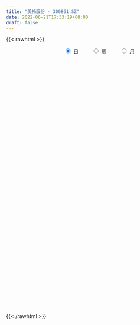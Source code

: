 ```yaml
---
title: "美畅股份 - 300861.SZ"
date: 2022-06-21T17:33:19+08:00
draft: false
---
```

{{< rawhtml >}}
    <div style="text-align: center">
        <label style="padding: 1rem;"><input style="margin-right: .5rem" type="radio" name="period" value="D" checked onclick="period_change(this)">日</label>
        <label style="padding: 1rem;"><input style="margin-right: .5rem" type="radio" name="period" value="W" onclick="period_change(this)">周</label>
        <label style="padding: 1rem;"><input style="margin-right: .5rem" type="radio" name="period" value="M" onclick="period_change(this)">月</label>
    </div>
    <div id="chart" style="height: 700px;"></div> 
    <script type="text/javascript">
        const D_v = [211433.05,205099.82,178030.04,149530.96,109381.9,62009.88,74381.59,58447.93,56940.35,47475.46,50383.02,39804.11,46781.83,39503.99,47163.85,52341.17,67013.11,100268.33,131973.0,65263.49,41793.29,40294.94,82798.87,92881.73,64859.15,49026.55,30630.95,30938.08,100639.73,133203.11,80370.15,106837.6,66536.79,47971.03,37326.05,61630.37,66237.81,43191.03,38088.0,32637.65,40882.07,54934.49,45527.65,58971.27,30327.13,26287.88,26130.39,37592.4,22480.29,33886.15,29075.97,25379.34,20318.36,15723.66,19689.43,20154.26,19811.91,14280.36,18211.71,24465.27,20043.83,22242.58,13465.51,13905.0,16128.52,16490.28,23393.15,22827.89,14221.07,18653.78,13175.87,19328.63,20360.62,20805.41,40570.5,25595.45,32264.38,26011.69,18853.88,35549.55,40461.13,62102.02,56140.12,64653.13,74522.25,61657.11,42981.62,34591.86,48976.16,55816.86,35393.46,41547.27,25610.97,34617.24,17820.3,22612.18,25096.6,29855.36,16310.55,19433.81,16057.65,72584.29,74455.2,43575.89,29570.99,38999.52,26785.89,28251.33,24857.5,22441.0,50144.21,43140.54,46717.93,27117.66,34485.67,39813.37,37955.58,33218.17,42272.98,37662.69,49519.4,29027.27,26902.48,23577.78,25562.36,24588.67,38637.33,23326.57,23170.79,24330.76,16558.59,12528.95,12147.64,19531.88,14491.27,16018.47,11143.07,13434.62,13169.96,13952.23,25392.07,18286.48,17536.92,15534.01,13688.32,11110.11,27308.41,12943.52,11163.63,11192.4,9879.3,7088.49,7853.72,8976.82,5566.55,5327.92,12723.44,17249.89,15174.67,7966.52,11285.59,14435.94,9105.43,7466.42,7845.73,26890.13,24915.66,31521.49,24014.4,13678.53,14553.05,21062.91,16722.61,21492.83,30177.59,27002.18,13778.0,16836.94,12034.35,12866.43,16023.4,14023.71,17431.25,33161.34,24398.17,15730.86,15981.62,15862.0,11762.95,10658.2,18840.99,11915.26,28976.81,17040.73,21293.87,22784.57,17784.17,24041.98,20927.65,11733.08,8977.77,23058.9,17016.34,14359.65,17950.47,13624.65,14735.51,20158.5,10729.72,12703.38,15349.67,15513.94,18607.57,14978.35,8642.56,36782.07,12752.1,20590.72,9145.63,11715.14,16329.41,13272.08,11585.19,17750.56,14049.5,14408.95,13741.05,14992.0,13846.77,12839.25,8880.06,6181.87,17390.06,19821.59,9755.46,12585.1,8302.27,7126.02,9211.64,10886.02,10832.55,16087.0,23043.48,17228.17,42074.79,57972.98,83108.97,59110.42,66326.84,30111.73,56855.71,38416.59,28852.24,31998.36,17818.76,18432.18,25644.43,19173.74,26428.7,15606.69,18000.22,48275.66,19765.42,27588.29,21000.69,30595.19,22344.53,14907.55,14040.11,13293.54,10999.76,14300.09,12037.16,26050.11,17525.71,21892.32,32524.81,17473.06,17773.0,13417.48,11489.12,29174.69,23881.76,24040.53,18877.75,16888.81,22914.98,14515.33,13729.15,18884.7,29388.45,13397.73,38662.25,18171.4,11603.0,12878.54,26089.11,20485.5,13432.39,26004.31,15169.26,36209.7,21520.41,14177.59,23644.24,30451.72,22104.51,29523.0,14478.52,19962.24,12551.94,21519.6,19817.49,20686.28,15414.43,22113.81,11268.39,12675.66,9560.3,8928.84,21043.64,15742.52,9556.12,15027.02,16192.72,11933.2,12307.2,19270.29,17121.66,10408.65,40063.32,16546.03,13686.11,18990.65,14685.0,17491.43,32831.97,19912.91,13915.31,9760.89,23327.61,16291.69,12107.9,14898.43,11145.38,18060.55,16375.66,14593.32,23423.51,20136.81,54960.6,33145.48,32335.35,29422.5,36950.45,34474.55,42824.19,27523.03,31034.68,24294.71,17450.52,13542.22,45203.75,40390.56,33454.54,30656.59,45810.54,26693.76,24154.46,20691.53,27449.72,50604.38,48965.91,52635.19,40502.05,34935.87,49481.09,56351.0,43526.09,26496.75,24730.31,18242.25,62655.36,33660.62,22625.65,25806.61,23083.52,25977.0,20268.96,23422.78,25498.52,13908.6,24636.04,39866.04,24139.54,25865.65,14167.94,15706.99,22291.41,12125.95,14175.68,14131.88,14447.84,35133.99,26033.98,28886.99,18907.69,35947.44,25659.73,28337.55,11693.18,51520.19,40560.51,28438.92,23910.35,36472.91,29151.64,33499.54,32603.16,46533.58,27960.55,28368.81,29361.62,29363.73,18851.36,72819.65,52695.21,23276.54,27601.61,31575.28,40830.34,50549.38,41433.0,34272.65,38113.61,26132.0,36057.61,29514.35,22972.66,24804.52,38229.25]
const D_histogram = [0.0,0.5705299145,0.8337390508,0.0704849092,-0.9535852806,-1.6174895753,-2.1390510564,-2.3336854974,-2.5063593374,-2.3831083387,-2.1232700673,-1.9110477733,-1.8624367814,-1.8387345624,-1.4996735492,-1.0692052684,-0.6181661992,-0.0092667667,0.2965356396,0.4352231212,0.5432288035,0.6404200029,0.9336002613,1.1087639842,1.0316836572,0.7637293703,0.540330936,0.4446833678,0.8830225776,1.3968524759,1.5130641388,1.7872451528,1.7807838037,1.5423707219,1.2415859107,1.1839560605,1.0614353721,0.8148156752,0.5729599896,0.4762890879,0.3852545559,0.4248149899,0.2419683827,-0.1688860484,-0.354198858,-0.4291063358,-0.5167011194,-0.3812021775,-0.3048359967,-0.1309953898,-0.1256832646,-0.2208881265,-0.3225467126,-0.3079524895,-0.236510841,-0.255812452,-0.3042300672,-0.3032096561,-0.338211587,-0.3255391887,-0.3218365577,-0.3742707016,-0.3944709016,-0.3389026455,-0.2494719207,-0.1576144285,-0.1376150489,-0.0970193197,-0.0830735879,-0.0857350982,-0.0793254786,-0.1075905829,-0.0371613533,-0.0214370107,0.1608877496,0.2271116724,0.3123031345,0.2989062582,0.2677713279,0.3548138728,0.4110006075,0.6194639386,0.6634188788,0.9386805084,1.1949327741,1.0229769259,0.9243539012,0.8275325907,0.8856396653,0.9713323889,0.8914724936,0.5715176351,0.2556683703,-0.1858608877,-0.4349820871,-0.5500930625,-0.7449522839,-0.6422025099,-0.5457400715,-0.4614985183,-0.4367824365,0.0563981647,0.5542925912,0.7527236275,0.8611055019,0.9545417169,0.743080767,0.4552068275,0.3613210854,0.2150702271,0.5530775855,0.4366205855,0.08062898,-0.2264163885,-0.4102283098,-0.1813972669,0.1292003821,0.1860153994,0.1984247541,0.3101722349,0.08577754,-0.1616001701,-0.4119614508,-0.419747714,-0.3424126972,-0.2966855224,-0.5226556606,-0.5587153537,-0.7029608914,-0.9135095606,-1.0752769929,-1.0653503667,-1.0639641303,-1.1134417718,-0.9899191601,-0.7711168477,-0.6044157743,-0.4522048426,-0.2815629947,-0.1376668963,0.0109539327,0.0538883068,0.2094491105,0.347835944,0.4699639171,0.4761486564,0.6743726277,0.7015134418,0.6866858904,0.5720134325,0.4211657127,0.3024550522,0.1494323267,-0.048686074,-0.1280031105,-0.1590405569,-0.0652921592,0.1574253237,0.2664255895,0.3303759033,0.4066567702,0.3236437004,0.2497014555,0.2179368675,0.1371956511,0.2173006559,0.4158626295,0.6658271749,0.5402719381,0.4993196833,0.3962555249,0.538281843,0.4768095717,0.5222203559,0.7312463466,0.7589739616,0.7088126593,0.7486922575,0.6376324246,0.5078111106,0.53652808,0.5502046152,0.7388307019,0.7989870358,0.8215097179,0.789311521,0.5606073532,0.3145366817,0.0563618513,-0.0932477015,-0.2350402316,-0.3320556683,-0.4289865207,-0.4221643092,-0.2533424485,-0.4105368998,-0.2944743174,-0.2161308937,0.0117315353,0.1566883439,0.2353437494,0.5683642743,0.6010829678,0.5446013956,0.4441412517,0.4026949766,0.2686660991,-0.0516333597,-0.2011884059,-0.4562348072,-0.3775326515,-0.3398829488,-0.4433967442,-0.4847242101,-0.5674043905,-0.9326667883,-1.0785249877,-1.2197121484,-1.2022860841,-1.200403898,-0.8367609207,-0.5577283365,-0.3718874998,-0.3905598991,-0.7238103379,-0.8553978489,-0.6290156374,-0.3699407798,-0.371785132,-0.6396091478,-0.615751901,-0.6488761187,-0.8459642557,-0.986143188,-1.0134097785,-0.8825648355,-0.7461727634,-0.6340892598,-0.6680312551,-0.788920977,-0.7500414459,-0.8008887368,-0.7247947165,-0.3066300571,0.074334075,0.4367303343,1.3999288517,1.9904028705,2.3468699549,2.3915934043,2.1291037886,1.8488923824,1.5042307827,1.0668037877,0.724473165,0.3380642142,0.0583852952,-0.1475272681,-0.370740654,-0.555237408,-0.5239262154,-0.7566584322,-0.6936013345,-0.4398539811,-0.3022468326,-0.0659075449,-0.080505141,-0.060621582,-0.344861972,-0.4109181912,-0.5330180383,-0.5677576192,-0.6378001261,-0.3432147741,-0.0766170849,0.0967344799,0.3452848944,0.416553803,0.4900833318,0.4751807424,0.3586000817,0.4146035477,0.4964029146,0.5136463486,0.3128541657,0.1453966185,0.1770345739,0.0959125423,-0.1437487538,-0.2088740707,-0.2928161383,-0.5015470897,-0.2971374919,-0.198643865,-0.2669732617,-0.2774058654,-0.3333336854,-0.5168319007,-0.5454915243,-0.4418086394,-0.3489490203,-0.0582619831,0.0369036867,0.0625215729,-0.0277747825,-0.2440012244,-0.4232443373,-0.504490296,-0.5278391271,-0.6592527505,-0.6591929878,-0.7909326561,-0.8580886173,-0.879288578,-0.8564434384,-0.6661147482,-0.520944961,-0.3154142815,-0.1599634787,-0.0105009862,-0.1068138137,-0.2957219783,-0.3910531809,-0.284635471,-0.0369118259,0.1760731303,0.1566071084,0.3354478499,0.4759195316,0.5558139834,0.7467235357,0.6604627392,0.4781602097,0.2109421733,0.0750593125,-0.071746808,-0.2819959117,-0.4227044913,-0.5867916557,-0.6215758329,-0.5025140081,-0.5027188669,-0.4839856227,-0.5317569956,-0.5919688723,-0.4097745873,-0.487589418,-0.4194103485,-0.324246403,-0.2987432746,-0.350105225,-0.3887183814,-0.3813309923,-0.4275924441,-0.3362398227,-0.2373225297,0.1367457819,0.4348852348,0.707104394,0.8833777395,0.9467786896,0.9345901029,1.1428428262,1.0794344777,1.0482817711,1.0353137527,1.0952431472,0.920809395,0.6709825978,0.5437357354,0.3896226033,0.1288582011,0.0245829699,0.2899220279,0.3377595684,0.2542901223,0.1025268548,0.2660393193,0.4501420978,0.4405533216,0.456479784,0.3391045992,0.7415301474,0.7105149749,0.5354693429,0.3463888476,0.0855200337,0.1186060347,0.0008042637,0.0779529182,-0.0153850483,-0.1021627014,-0.3836249474,-0.9284741025,-1.2586483753,-1.3511286326,-1.3288190806,-1.1057052052,-0.6574169137,-0.3076135211,-0.1782117506,-0.2309831426,-0.3308266589,-0.5799068855,-0.9241012847,-0.6338474219,-0.4370607256,0.0951504627,0.6039900899,0.9820616695,1.2044206086,1.6281250693,1.9351268309,1.9002268043,1.8955022354,1.9056184954,1.9131431553,1.898972316,1.8440053391,1.7915028575,1.6185987586,1.2160599037,0.8953279452,0.597247619,0.3167805093,-0.171600908,-0.3992690742,-0.515776486,-0.5189513523,-0.4088990428,-0.2818548947,-0.0582806152,-0.0308502484,0.1313729977,0.4867028745,0.6548761322,0.4599475521,0.412279153,0.4316663523,0.5019315405,0.330586281]
const D_fast = [0.0,0.7131623932,1.1848062922,0.4391733778,-0.8232931321,-1.8915698206,-2.9478940659,-3.7259498812,-4.5252135555,-4.9977396416,-5.2687188869,-5.5342585362,-5.9512567397,-6.3872381613,-6.4230955354,-6.2599285717,-5.9634310523,-5.3568483114,-4.9769119952,-4.7294187333,-4.4856058502,-4.2283096501,-3.7017293263,-3.2493746074,-3.0685340202,-3.1455559644,-3.2338716647,-3.218348391,-2.5592535367,-1.6962105194,-1.2017328219,-0.4807405196,-0.0420059179,0.1051736808,0.1147853473,0.3531445122,0.4959826669,0.4530668888,0.3544512006,0.3768525709,0.3821316778,0.5278958593,0.4055413478,-0.0475345954,-0.3213971196,-0.5035811813,-0.7203512447,-0.6801528472,-0.6799956656,-0.5389039061,-0.5650125971,-0.7154394906,-0.8977347548,-0.9601286541,-0.9478147158,-1.0310694399,-1.1555445719,-1.2303265748,-1.3498814024,-1.4185938013,-1.4953503097,-1.6413521291,-1.7601700545,-1.7893274597,-1.7622647151,-1.70981083,-1.7242152126,-1.7078743134,-1.7146969785,-1.7387922634,-1.7522140135,-1.8073767634,-1.7462378722,-1.7358727822,-1.5133260846,-1.3903242436,-1.2270569979,-1.1657273097,-1.129919408,-0.9541733949,-0.7952365083,-0.4319071925,-0.2220975327,0.287834224,0.8428196832,0.9266080666,1.0590735172,1.1691353543,1.4486523452,1.777178166,1.9201863941,1.7431109444,1.4911787722,1.0031842923,0.6453175711,0.39268333,0.0115860377,-0.0462148158,-0.0861873953,-0.1173204717,-0.201799999,0.3054801433,0.9419477176,1.3285596608,1.6522179108,1.9842895549,1.9585987968,1.7845265642,1.7809710935,1.688487792,2.1647645467,2.1574626931,1.8216283326,1.4579788669,1.1716098682,1.3550915944,1.6979893389,1.8013082061,1.8633237493,2.0526142888,1.8496639789,1.5618862263,1.2085345829,1.0958113912,1.0875432337,1.0590990279,0.7024649745,0.526726443,0.2067406825,-0.2321853769,-0.6627720574,-0.9191830229,-1.183787819,-1.5116259035,-1.6355830819,-1.6095599814,-1.5939628516,-1.5548031305,-1.4545520313,-1.3450726569,-1.1937133447,-1.1373068939,-0.9293838126,-0.7040379932,-0.4644190407,-0.3391971373,0.0276199908,0.2301391654,0.3869830866,0.4153139869,0.3697576952,0.3266607978,0.210996154,0.0007062347,-0.1106115794,-0.181409165,-0.1039838071,0.1580900067,0.3336966699,0.4802409596,0.6581860189,0.6560838743,0.6445669932,0.6672866221,0.6208443185,0.7552744873,1.0578021183,1.4742234574,1.4837362051,1.5676138712,1.5636135939,1.8402103728,1.8979404944,2.0739063676,2.4657439449,2.6832150503,2.8102569129,3.0373095755,3.0856578487,3.0827893124,3.2456383017,3.3968659908,3.770199753,4.0301028458,4.2580029574,4.4231326407,4.3345803112,4.1671438102,3.9230594426,3.7501379644,3.5495853765,3.3695560227,3.1653785401,3.0666596743,3.1721459228,2.9123172466,2.9547612496,2.97907195,3.2098672628,3.3939961573,3.5314875002,4.0065990937,4.1895885291,4.2692573058,4.2798324749,4.3390599439,4.2721975911,3.9389897924,3.7391376447,3.3700325416,3.3543515345,3.3070305,3.0926675185,2.9301590001,2.7056277221,2.1071986271,1.6917091809,1.2455939831,0.9624485263,0.6642297379,0.8186824851,0.9582829851,1.0511519469,0.9348395728,0.4206365495,0.0751995763,0.1443278785,0.3109175411,0.216126906,-0.2115993969,-0.3416801253,-0.5370233727,-0.9456025736,-1.3323173029,-1.612936338,-1.7027326039,-1.7528837227,-1.799322534,-2.000272343,-2.3183923092,-2.4670231395,-2.7180926147,-2.8231972734,-2.4816901283,-2.0821424775,-1.6105636346,-0.2973829042,0.7906918321,1.7338764053,2.3764982058,2.6462845372,2.8282962266,2.8596923226,2.6889662745,2.527753943,2.2258610458,1.9607784506,1.7179840703,1.4020855209,1.0787794149,0.9791090537,0.5572122287,0.4468689929,0.590652851,0.6526982913,0.8725606928,0.8378368115,0.8425649749,0.4721090919,0.303323325,0.0479689682,-0.1287100174,-0.3582025559,-0.1494208973,0.0980225206,0.2955577053,0.6304293435,0.8058367028,1.0018870646,1.1057796607,1.0788490205,1.2385033734,1.444403469,1.5900584901,1.4674798486,1.336371456,1.4122680549,1.3551241589,1.0795256744,0.9621818398,0.8050357376,0.4709180139,0.6010432387,0.6498758992,0.5148031872,0.4350191172,0.2957578758,-0.0169483147,-0.1819808194,-0.1887500943,-0.1831277303,0.0929938111,0.1973854026,0.238633682,0.141393631,-0.135833117,-0.4208873142,-0.6282558469,-0.7835644598,-1.0797912709,-1.2445297551,-1.5740025874,-1.8556807029,-2.0967028082,-2.2879685282,-2.264168525,-2.2492349781,-2.1225578689,-2.0070979358,-1.8602606899,-1.9832769708,-2.24611563,-2.4392101279,-2.4039512857,-2.165455597,-1.9084523583,-1.8887666031,-1.6260638991,-1.3666123345,-1.1477643869,-0.7701739506,-0.6913190623,-0.7540815394,-0.9685640325,-1.0856820651,-1.2504248877,-1.5311729693,-1.7775576718,-2.0883427501,-2.2785208855,-2.2850875627,-2.4109721382,-2.5132352997,-2.6939459215,-2.9021500163,-2.8223993781,-3.0221115633,-3.0587850809,-3.0446827362,-3.0938654264,-3.2327536831,-3.3685464349,-3.4564917938,-3.6096513566,-3.6023586909,-3.5627720304,-3.1545172732,-2.7476565117,-2.2986612539,-1.9015434736,-1.6014478511,-1.3799889121,-0.8860254823,-0.6795752112,-0.4486574751,-0.2027970554,0.130943126,0.1867117225,0.1046305747,0.1133176462,0.0566101649,-0.171939687,-0.2700691757,0.0677503893,0.2000278218,0.1801309063,0.0539993525,0.2840216468,0.5806599497,0.6812095039,0.8112559124,0.7786568773,1.3664649623,1.5130785337,1.4719002373,1.369416954,1.1299281485,1.1926656581,1.0750649531,1.1717018371,1.0745176085,0.96219928,0.5848307973,-0.1921368835,-0.8369732501,-1.2672356655,-1.5771308837,-1.6304433096,-1.3465092465,-1.0736092342,-0.9887604013,-1.099277579,-1.28182776,-1.675884708,-2.2511044284,-2.119312421,-2.0317909061,-1.4757921021,-0.8159549525,-0.1923679555,0.3310961357,1.1618318637,1.9526153331,2.3927720076,2.8619229975,3.3484438813,3.8342543301,4.2948265697,4.7008609276,5.0962341604,5.3279797512,5.2294558722,5.1325559,4.9837874786,4.7825154962,4.2512338519,3.9237484172,3.6782968838,3.5453841795,3.5532117282,3.6097921527,3.8187962783,3.838514083,4.0335805786,4.510586174,4.8424784647,4.7625367726,4.8179381618,4.9452419492,5.1409900225,5.0522913332]
const D_slow = [0.0,0.1426324786,0.3510672413,0.3686884686,0.1302921485,-0.2740802453,-0.8088430094,-1.3922643838,-2.0188542181,-2.6146313028,-3.1454488196,-3.6232107629,-4.0888199583,-4.5485035989,-4.9234219862,-5.1907233033,-5.3452648531,-5.3475815448,-5.2734476349,-5.1646418546,-5.0288346537,-4.868729653,-4.6353295877,-4.3581385916,-4.1002176773,-3.9092853347,-3.7742026007,-3.6630317588,-3.4422761144,-3.0930629954,-2.7147969607,-2.2679856725,-1.8227897216,-1.4371970411,-1.1268005634,-0.8308115483,-0.5654527053,-0.3617487865,-0.218508789,-0.0994365171,-0.0031228781,0.1030808694,0.1635729651,0.121351453,0.0328017385,-0.0744748455,-0.2036501253,-0.2989506697,-0.3751596689,-0.4079085163,-0.4393293325,-0.4945513641,-0.5751880422,-0.6521761646,-0.7113038749,-0.7752569879,-0.8513145047,-0.9271169187,-1.0116698154,-1.0930546126,-1.173513752,-1.2670814274,-1.3656991528,-1.4504248142,-1.5127927944,-1.5521964015,-1.5866001637,-1.6108549937,-1.6316233906,-1.6530571652,-1.6728885349,-1.6997861806,-1.7090765189,-1.7144357716,-1.6742138342,-1.6174359161,-1.5393601324,-1.4646335679,-1.3976907359,-1.3089872677,-1.2062371158,-1.0513711312,-0.8855164115,-0.6508462844,-0.3521130908,-0.0963688594,0.1347196159,0.3416027636,0.5630126799,0.8058457771,1.0287139005,1.1715933093,1.2355104019,1.18904518,1.0802996582,0.9427763926,0.7565383216,0.5959876941,0.4595526762,0.3441780467,0.2349824375,0.2490819787,0.3876551265,0.5758360333,0.7911124088,1.029747838,1.2155180298,1.3293197367,1.419650008,1.4734175648,1.6116869612,1.7208421076,1.7409993526,1.6843952554,1.581838178,1.5364888613,1.5687889568,1.6152928067,1.6648989952,1.7424420539,1.7638864389,1.7234863964,1.6204960337,1.5155591052,1.4299559309,1.3557845503,1.2251206351,1.0854417967,0.9097015739,0.6813241837,0.4125049355,0.1461673438,-0.1198236888,-0.3981841317,-0.6456639217,-0.8384431337,-0.9895470772,-1.1025982879,-1.1729890366,-1.2074057606,-1.2046672775,-1.1911952007,-1.1388329231,-1.0518739371,-0.9343829578,-0.8153457937,-0.6467526368,-0.4713742764,-0.2997028038,-0.1566994456,-0.0514080175,0.0242057456,0.0615638273,0.0493923088,0.0173915311,-0.0223686081,-0.0386916479,0.000664683,0.0672710804,0.1498650562,0.2515292488,0.3324401739,0.3948655378,0.4493497546,0.4836486674,0.5379738314,0.6419394888,0.8083962825,0.943464267,1.0682941878,1.1673580691,1.3019285298,1.4211309227,1.5516860117,1.7344975983,1.9242410887,2.1014442536,2.2886173179,2.4480254241,2.5749782018,2.7091102218,2.8466613756,3.0313690511,3.23111581,3.4364932395,3.6338211197,3.773972958,3.8526071285,3.8666975913,3.8433856659,3.784625608,3.701611691,3.5943650608,3.4888239835,3.4254883714,3.3228541464,3.2492355671,3.1952028436,3.1981357275,3.2373078134,3.2961437508,3.4382348194,3.5885055613,3.7246559102,3.8356912231,3.9363649673,4.0035314921,3.9906231521,3.9403260506,3.8262673488,3.731884186,3.6469134488,3.5360642627,3.4148832102,3.2730321126,3.0398654155,2.7702341686,2.4653061315,2.1647346105,1.8646336359,1.6554434058,1.5160113216,1.4230394467,1.3253994719,1.1444468874,0.9305974252,0.7733435159,0.6808583209,0.5879120379,0.428009751,0.2740717757,0.111852746,-0.0996383179,-0.3461741149,-0.5995265595,-0.8201677684,-1.0067109593,-1.1652332742,-1.332241088,-1.5294713322,-1.7169816937,-1.9172038779,-2.098402557,-2.1750600713,-2.1564765525,-2.0472939689,-1.697311756,-1.1997110384,-0.6129935496,-0.0150951986,0.5171807486,0.9794038442,1.3554615399,1.6221624868,1.803280778,1.8877968316,1.9023931554,1.8655113384,1.7728261749,1.6340168229,1.503035269,1.313870661,1.1404703274,1.0305068321,0.9549451239,0.9384682377,0.9183419525,0.903186557,0.816971064,0.7142415162,0.5809870066,0.4390476018,0.2795975702,0.1937938767,0.1746396055,0.1988232255,0.2851444491,0.3892828998,0.5118037328,0.6305989184,0.7202489388,0.8238998257,0.9480005544,1.0764121415,1.1546256829,1.1909748376,1.235233481,1.2592116166,1.2232744282,1.1710559105,1.0978518759,0.9724651035,0.8981807305,0.8485197643,0.7817764489,0.7124249825,0.6290915612,0.499883586,0.3635107049,0.2530585451,0.16582129,0.1512557942,0.1604817159,0.1761121091,0.1691684135,0.1081681074,0.0023570231,-0.1237655509,-0.2557253327,-0.4205385203,-0.5853367673,-0.7830699313,-0.9975920856,-1.2174142301,-1.4315250897,-1.5980537768,-1.728290017,-1.8071435874,-1.8471344571,-1.8497597037,-1.8764631571,-1.9503936517,-2.0481569469,-2.1193158147,-2.1285437711,-2.0845254886,-2.0453737115,-1.961511749,-1.8425318661,-1.7035783703,-1.5168974863,-1.3517818015,-1.2322417491,-1.1795062058,-1.1607413776,-1.1786780796,-1.2491770576,-1.3548531804,-1.5015510943,-1.6569450526,-1.7825735546,-1.9082532713,-2.029249677,-2.1621889259,-2.310181144,-2.4126247908,-2.5345221453,-2.6393747324,-2.7204363332,-2.7951221518,-2.8826484581,-2.9798280535,-3.0751608015,-3.1820589125,-3.2661188682,-3.3254495006,-3.2912630552,-3.1825417465,-3.005765648,-2.7849212131,-2.5482265407,-2.314579015,-2.0288683084,-1.759009689,-1.4969392462,-1.238110808,-0.9643000212,-0.7340976725,-0.5663520231,-0.4304180892,-0.3330124384,-0.3007978881,-0.2946521456,-0.2221716387,-0.1377317466,-0.074159216,-0.0485275023,0.0179823275,0.130517852,0.2406561823,0.3547761284,0.4395522782,0.624934815,0.8025635587,0.9364308944,1.0230281064,1.0444081148,1.0740596234,1.0742606894,1.0937489189,1.0899026568,1.0643619815,0.9684557446,0.736337219,0.4216751252,0.083892967,-0.2483118031,-0.5247381044,-0.6890923328,-0.7659957131,-0.8105486507,-0.8682944364,-0.9510011011,-1.0959778225,-1.3270031437,-1.4854649991,-1.5947301805,-1.5709425649,-1.4199450424,-1.174429625,-0.8733244729,-0.4662932055,0.0174885022,0.4925452033,0.9664207621,1.4428253859,1.9211111748,2.3958542538,2.8568555885,3.3047313029,3.7093809926,4.0133959685,4.2372279548,4.3865398596,4.4657349869,4.4228347599,4.3230174914,4.1940733698,4.0643355318,3.9621107711,3.8916470474,3.8770768936,3.8693643315,3.9022075809,4.0238832995,4.1876023326,4.3025892206,4.4056590088,4.5135755969,4.639058482,4.7217050522]
const D_data = [['2020-08-24', 60.0, 70.06, 57.77, 78.0],['2020-08-25', 65.8, 79.0, 63.5, 83.88],['2020-08-26', 76.92, 78.01, 74.51, 85.0],['2020-08-27', 75.87, 64.2, 63.5, 76.0],['2020-08-28', 62.55, 55.76, 55.56, 62.58],['2020-08-31', 56.27, 54.65, 54.56, 56.32],['2020-09-01', 54.0, 51.63, 51.3, 54.09],['2020-09-02', 52.0, 51.83, 50.01, 52.55],['2020-09-03', 51.1, 48.92, 48.9, 51.39],['2020-09-04', 47.88, 50.2, 47.65, 51.49],['2020-09-07', 49.79, 50.73, 49.76, 52.04],['2020-09-08', 50.12, 49.31, 49.07, 50.69],['2020-09-09', 48.51, 45.9, 45.73, 48.88],['2020-09-10', 46.52, 43.68, 43.68, 46.86],['2020-09-11', 43.68, 46.6, 43.2, 47.48],['2020-09-14', 47.7, 48.08, 47.0, 48.98],['2020-09-15', 47.5, 49.3, 47.04, 51.37],['2020-09-16', 48.33, 53.14, 47.33, 53.96],['2020-09-17', 53.0, 51.18, 50.9, 56.63],['2020-09-18', 50.01, 49.84, 49.01, 52.43],['2020-09-21', 49.8, 49.79, 48.61, 50.92],['2020-09-22', 48.91, 49.98, 48.6, 50.98],['2020-09-23', 50.1, 53.45, 50.1, 56.38],['2020-09-24', 52.7, 53.42, 52.55, 56.99],['2020-09-25', 52.0, 50.78, 50.75, 53.88],['2020-09-28', 50.61, 47.6, 46.64, 51.05],['2020-09-29', 48.05, 46.8, 46.8, 48.28],['2020-09-30', 47.23, 47.4, 47.0, 48.63],['2020-10-09', 50.0, 55.05, 50.0, 56.68],['2020-10-12', 55.05, 59.03, 54.11, 59.18],['2020-10-13', 58.0, 56.51, 55.7, 58.0],['2020-10-14', 56.6, 60.52, 56.28, 62.2],['2020-10-15', 58.99, 58.87, 57.0, 59.51],['2020-10-16', 57.56, 56.4, 56.03, 58.75],['2020-10-19', 56.62, 55.09, 54.7, 56.99],['2020-10-20', 54.96, 58.0, 54.89, 58.49],['2020-10-21', 59.5, 57.5, 57.31, 60.2],['2020-10-22', 55.41, 55.63, 55.0, 57.7],['2020-10-23', 55.71, 54.88, 54.71, 57.3],['2020-10-26', 54.88, 56.18, 54.0, 56.54],['2020-10-27', 55.12, 56.08, 54.9, 57.2],['2020-10-28', 56.14, 57.91, 55.35, 58.2],['2020-10-29', 56.68, 55.02, 55.02, 57.9],['2020-10-30', 55.15, 50.6, 50.2, 55.45],['2020-11-02', 50.48, 51.61, 50.11, 52.04],['2020-11-03', 51.63, 51.97, 51.0, 52.34],['2020-11-04', 51.97, 50.97, 50.32, 52.34],['2020-11-05', 52.01, 53.5, 52.01, 54.56],['2020-11-06', 53.6, 53.01, 52.2, 54.2],['2020-11-09', 53.68, 54.68, 53.4, 55.26],['2020-11-10', 54.5, 52.89, 52.61, 54.5],['2020-11-11', 52.65, 51.18, 50.89, 53.67],['2020-11-12', 51.49, 50.27, 50.08, 51.8],['2020-11-13', 50.5, 51.15, 50.34, 51.67],['2020-11-16', 51.13, 51.78, 50.05, 51.93],['2020-11-17', 51.76, 50.48, 50.15, 51.78],['2020-11-18', 50.5, 49.59, 49.37, 50.86],['2020-11-19', 49.88, 49.71, 49.0, 50.12],['2020-11-20', 49.68, 48.77, 48.7, 49.98],['2020-11-23', 49.0, 48.89, 48.65, 49.93],['2020-11-24', 48.98, 48.4, 48.33, 49.5],['2020-11-25', 48.7, 47.11, 47.06, 48.7],['2020-11-26', 47.39, 46.82, 46.64, 47.67],['2020-11-27', 47.01, 47.37, 46.68, 47.83],['2020-11-30', 47.14, 47.74, 47.03, 48.06],['2020-12-01', 47.6, 47.88, 47.51, 48.16],['2020-12-02', 47.85, 46.94, 46.8, 47.97],['2020-12-03', 46.9, 47.04, 46.06, 47.6],['2020-12-04', 46.9, 46.55, 46.52, 47.28],['2020-12-07', 46.31, 46.07, 45.9, 46.88],['2020-12-08', 46.07, 45.89, 45.86, 46.36],['2020-12-09', 45.89, 45.08, 44.88, 46.2],['2020-12-10', 44.9, 46.13, 44.81, 46.68],['2020-12-11', 46.0, 45.41, 44.89, 47.2],['2020-12-14', 45.65, 47.85, 45.65, 48.59],['2020-12-15', 47.38, 46.99, 46.34, 47.94],['2020-12-16', 47.2, 47.63, 46.38, 48.5],['2020-12-17', 47.07, 46.62, 45.51, 47.6],['2020-12-18', 46.3, 46.3, 46.15, 47.5],['2020-12-21', 46.88, 47.99, 46.86, 48.48],['2020-12-22', 47.78, 48.12, 47.2, 49.1],['2020-12-23', 48.16, 51.0, 48.03, 51.85],['2020-12-24', 52.66, 50.0, 49.78, 53.78],['2020-12-25', 50.59, 54.3, 50.03, 54.38],['2020-12-28', 54.29, 56.29, 53.23, 58.0],['2020-12-29', 55.88, 52.01, 51.4, 56.15],['2020-12-30', 52.78, 52.98, 52.5, 54.89],['2020-12-31', 53.21, 53.21, 52.23, 54.48],['2021-01-04', 53.0, 55.8, 52.8, 56.89],['2021-01-05', 55.3, 57.38, 53.51, 57.75],['2021-01-06', 57.54, 56.2, 55.23, 57.54],['2021-01-07', 56.04, 52.85, 52.52, 56.66],['2021-01-08', 52.92, 51.68, 50.89, 53.85],['2021-01-11', 51.87, 48.25, 48.05, 52.34],['2021-01-12', 48.45, 48.7, 47.88, 49.42],['2021-01-13', 48.23, 49.14, 48.0, 50.49],['2021-01-14', 48.25, 46.9, 46.41, 49.1],['2021-01-15', 46.78, 49.92, 46.61, 50.96],['2021-01-18', 49.22, 49.98, 49.05, 50.27],['2021-01-19', 49.51, 49.97, 49.51, 51.74],['2021-01-20', 49.6, 49.2, 48.4, 50.08],['2021-01-21', 49.2, 56.36, 48.86, 59.0],['2021-01-22', 55.56, 59.4, 55.56, 60.7],['2021-01-25', 59.69, 58.13, 58.01, 61.19],['2021-01-26', 58.61, 58.58, 57.03, 59.2],['2021-01-27', 58.38, 59.8, 55.62, 60.29],['2021-01-28', 58.25, 56.5, 56.5, 60.05],['2021-01-29', 57.8, 54.85, 53.8, 58.36],['2021-02-01', 54.96, 56.77, 54.12, 57.26],['2021-02-02', 56.55, 55.9, 55.56, 57.9],['2021-02-03', 55.7, 63.02, 55.7, 65.0],['2021-02-04', 61.96, 58.56, 58.01, 63.01],['2021-02-05', 58.61, 54.73, 54.7, 62.5],['2021-02-08', 53.64, 53.73, 51.67, 55.6],['2021-02-09', 53.7, 53.92, 53.67, 56.68],['2021-02-10', 54.79, 59.2, 54.79, 59.81],['2021-02-18', 59.54, 61.89, 59.54, 63.56],['2021-02-19', 62.63, 60.06, 58.04, 62.63],['2021-02-22', 59.69, 60.08, 59.09, 63.5],['2021-02-23', 59.01, 62.11, 57.9, 63.15],['2021-02-24', 60.89, 58.0, 56.79, 60.89],['2021-02-25', 58.67, 56.65, 56.3, 59.8],['2021-02-26', 55.01, 55.27, 55.01, 57.78],['2021-03-01', 56.4, 57.5, 55.69, 58.62],['2021-03-02', 58.01, 58.66, 57.26, 59.86],['2021-03-03', 58.25, 58.54, 57.62, 59.93],['2021-03-04', 58.0, 54.5, 53.9, 58.6],['2021-03-05', 53.77, 55.9, 53.75, 56.55],['2021-03-08', 56.14, 53.69, 53.6, 57.28],['2021-03-09', 53.79, 51.36, 48.9, 53.99],['2021-03-10', 52.26, 50.24, 50.0, 52.98],['2021-03-11', 51.02, 51.16, 50.43, 51.72],['2021-03-12', 51.86, 50.23, 49.82, 51.86],['2021-03-15', 50.12, 48.55, 48.0, 51.1],['2021-03-16', 49.29, 50.0, 48.8, 50.8],['2021-03-17', 50.0, 51.31, 49.85, 51.73],['2021-03-18', 51.4, 51.02, 50.52, 51.49],['2021-03-19', 50.52, 51.13, 50.2, 51.8],['2021-03-22', 50.65, 51.78, 50.65, 51.98],['2021-03-23', 51.8, 51.96, 51.4, 52.36],['2021-03-24', 52.0, 52.59, 52.0, 54.47],['2021-03-25', 51.81, 51.64, 51.6, 53.79],['2021-03-26', 51.49, 53.53, 51.27, 53.86],['2021-03-29', 53.5, 54.18, 52.38, 54.24],['2021-03-30', 53.57, 54.87, 53.21, 55.19],['2021-03-31', 54.74, 54.02, 53.25, 55.1],['2021-04-01', 54.87, 57.34, 54.18, 58.48],['2021-04-02', 58.06, 56.28, 56.03, 58.18],['2021-04-06', 56.11, 56.29, 56.01, 57.76],['2021-04-07', 56.34, 55.16, 54.23, 56.4],['2021-04-08', 55.15, 54.37, 54.21, 56.21],['2021-04-09', 54.07, 54.33, 53.45, 54.75],['2021-04-12', 54.01, 53.35, 53.22, 54.88],['2021-04-13', 53.0, 51.88, 51.71, 53.66],['2021-04-14', 52.3, 52.55, 51.75, 52.8],['2021-04-15', 52.55, 52.74, 51.4, 52.81],['2021-04-16', 52.5, 54.38, 52.5, 55.06],['2021-04-19', 54.28, 56.89, 53.65, 56.96],['2021-04-20', 56.3, 56.54, 55.81, 57.89],['2021-04-21', 56.4, 56.7, 56.3, 57.6],['2021-04-22', 56.76, 57.56, 56.7, 58.18],['2021-04-23', 57.39, 55.88, 55.5, 57.65],['2021-04-26', 56.6, 55.85, 55.76, 57.71],['2021-04-27', 55.79, 56.34, 55.5, 56.5],['2021-04-28', 56.13, 55.63, 54.58, 56.5],['2021-04-29', 56.68, 57.86, 56.68, 60.66],['2021-04-30', 58.01, 60.44, 58.0, 60.59],['2021-05-06', 59.82, 62.84, 59.35, 63.5],['2021-05-07', 62.83, 59.08, 58.88, 63.44],['2021-05-10', 59.78, 60.25, 58.38, 60.44],['2021-05-11', 60.02, 59.6, 58.21, 61.2],['2021-05-12', 59.01, 63.33, 58.85, 63.35],['2021-05-13', 62.46, 61.6, 60.6, 62.75],['2021-05-14', 61.52, 63.51, 60.2, 64.25],['2021-05-17', 64.0, 66.99, 63.15, 67.38],['2021-05-18', 66.99, 66.22, 65.51, 69.44],['2021-05-19', 66.18, 66.06, 65.0, 67.79],['2021-05-20', 66.06, 68.06, 65.45, 69.38],['2021-05-21', 68.06, 66.87, 66.7, 69.0],['2021-05-24', 66.27, 66.8, 65.23, 68.25],['2021-05-25', 66.47, 69.31, 66.15, 69.98],['2021-05-26', 70.0, 70.07, 68.51, 70.68],['2021-05-27', 70.05, 73.75, 69.8, 73.96],['2021-05-28', 73.98, 73.88, 72.5, 79.93],['2021-05-31', 74.09, 74.76, 72.8, 76.29],['2021-06-01', 74.3, 75.2, 74.01, 76.58],['2021-06-02', 75.99, 73.1, 72.17, 75.99],['2021-06-03', 72.79, 72.49, 72.0, 74.34],['2021-06-04', 72.0, 71.67, 71.0, 73.18],['2021-06-07', 71.72, 72.46, 70.6, 73.0],['2021-06-08', 72.9, 72.18, 71.6, 75.04],['2021-06-09', 71.57, 72.4, 71.57, 74.14],['2021-06-10', 72.4, 72.09, 70.18, 74.94],['2021-06-11', 72.79, 73.31, 71.25, 74.38],['2021-06-15', 73.92, 76.04, 73.0, 76.8],['2021-06-16', 76.68, 72.2, 70.05, 76.7],['2021-06-17', 72.35, 75.7, 71.3, 76.02],['2021-06-18', 76.29, 76.01, 73.7, 77.7],['2021-06-21', 75.85, 79.09, 75.04, 80.24],['2021-06-22', 79.08, 79.59, 77.24, 80.5],['2021-06-23', 79.49, 79.99, 78.3, 81.59],['2021-06-24', 80.0, 85.1, 80.0, 88.3],['2021-06-25', 83.16, 83.3, 83.1, 85.5],['2021-06-28', 85.0, 83.1, 82.3, 86.42],['2021-06-29', 83.3, 83.06, 82.91, 86.04],['2021-06-30', 83.98, 84.31, 82.63, 85.44],['2021-07-01', 85.0, 83.51, 81.73, 85.9],['2021-07-02', 83.56, 80.6, 79.97, 83.82],['2021-07-05', 80.6, 81.93, 80.59, 82.7],['2021-07-06', 82.0, 79.8, 78.1, 82.49],['2021-07-07', 79.58, 83.71, 79.05, 84.7],['2021-07-08', 84.9, 83.75, 83.46, 88.0],['2021-07-09', 83.02, 82.0, 79.65, 84.96],['2021-07-12', 83.35, 82.51, 81.56, 84.58],['2021-07-13', 82.51, 81.71, 80.51, 83.47],['2021-07-14', 81.0, 76.8, 73.07, 81.64],['2021-07-15', 76.24, 77.77, 75.56, 78.62],['2021-07-16', 77.77, 76.5, 76.01, 80.48],['2021-07-19', 76.0, 77.51, 75.01, 78.51],['2021-07-20', 77.35, 76.69, 74.29, 77.35],['2021-07-21', 78.0, 81.65, 76.44, 82.82],['2021-07-22', 81.11, 82.0, 79.6, 83.58],['2021-07-23', 81.25, 81.93, 80.19, 82.78],['2021-07-26', 82.07, 79.71, 77.22, 83.23],['2021-07-27', 80.1, 74.54, 74.54, 81.56],['2021-07-28', 74.14, 75.32, 71.51, 76.79],['2021-07-29', 78.0, 79.59, 75.57, 80.28],['2021-07-30', 79.5, 81.02, 77.7, 81.37],['2021-08-02', 81.0, 78.24, 77.02, 82.38],['2021-08-03', 79.0, 73.84, 73.82, 79.0],['2021-08-04', 73.83, 76.38, 73.82, 76.74],['2021-08-05', 76.0, 75.16, 74.61, 76.48],['2021-08-06', 75.4, 71.88, 71.59, 75.67],['2021-08-09', 71.88, 70.91, 68.11, 71.89],['2021-08-10', 69.5, 71.0, 69.5, 72.88],['2021-08-11', 71.0, 72.4, 69.88, 74.5],['2021-08-12', 72.4, 72.41, 71.8, 73.77],['2021-08-13', 72.1, 72.07, 71.6, 73.6],['2021-08-16', 71.6, 69.75, 69.66, 72.5],['2021-08-17', 70.5, 67.45, 67.0, 70.99],['2021-08-18', 68.01, 68.38, 67.8, 70.29],['2021-08-19', 68.92, 66.34, 66.06, 70.0],['2021-08-20', 67.67, 67.1, 66.31, 71.68],['2021-08-23', 68.14, 72.01, 68.0, 72.58],['2021-08-24', 73.3, 73.31, 72.92, 76.58],['2021-08-25', 74.0, 75.0, 72.5, 75.5],['2021-08-26', 75.5, 86.6, 75.5, 87.5],['2021-08-27', 88.6, 87.3, 85.69, 91.29],['2021-08-30', 88.85, 88.55, 86.35, 89.7],['2021-08-31', 88.8, 87.59, 86.61, 90.6],['2021-09-01', 87.1, 85.0, 84.44, 91.6],['2021-09-02', 84.71, 85.01, 82.62, 87.57],['2021-09-03', 85.2, 84.02, 83.0, 88.6],['2021-09-06', 80.77, 81.98, 80.77, 84.78],['2021-09-07', 82.54, 82.02, 81.5, 83.75],['2021-09-08', 82.41, 80.18, 80.0, 83.38],['2021-09-09', 81.0, 80.14, 77.6, 81.2],['2021-09-10', 78.64, 79.98, 78.02, 81.16],['2021-09-13', 79.68, 78.65, 77.8, 82.46],['2021-09-14', 78.69, 77.9, 77.25, 80.25],['2021-09-15', 77.5, 79.98, 77.2, 80.27],['2021-09-16', 80.02, 75.81, 75.78, 80.88],['2021-09-17', 75.25, 78.65, 75.25, 78.98],['2021-09-22', 76.75, 81.6, 76.24, 82.97],['2021-09-23', 81.6, 81.05, 78.54, 82.5],['2021-09-24', 80.0, 83.29, 77.78, 83.65],['2021-09-27', 83.0, 80.82, 79.21, 83.0],['2021-09-28', 79.54, 81.34, 79.54, 81.9],['2021-09-29', 80.85, 76.77, 76.44, 81.25],['2021-09-30', 77.95, 78.36, 76.49, 79.48],['2021-10-08', 79.5, 76.86, 76.69, 80.5],['2021-10-11', 76.86, 77.16, 74.74, 78.78],['2021-10-12', 77.77, 76.0, 75.1, 79.9],['2021-10-13', 77.0, 80.82, 75.5, 81.79],['2021-10-14', 80.83, 81.85, 80.27, 84.0],['2021-10-15', 81.3, 81.91, 80.24, 83.48],['2021-10-18', 81.88, 84.21, 81.11, 84.6],['2021-10-19', 84.28, 83.21, 82.0, 85.49],['2021-10-20', 83.8, 84.06, 82.52, 85.77],['2021-10-21', 84.45, 83.58, 83.18, 85.48],['2021-10-22', 83.98, 82.38, 81.95, 84.68],['2021-10-25', 82.27, 84.8, 82.27, 85.68],['2021-10-26', 84.46, 85.99, 84.17, 88.24],['2021-10-27', 85.59, 86.0, 84.01, 87.5],['2021-10-28', 86.0, 83.26, 83.0, 86.45],['2021-10-29', 84.88, 83.03, 80.38, 84.92],['2021-11-01', 82.9, 85.46, 81.2, 85.82],['2021-11-02', 84.79, 84.2, 82.6, 86.4],['2021-11-03', 84.47, 81.5, 80.0, 85.0],['2021-11-04', 81.29, 82.89, 81.29, 85.19],['2021-11-05', 82.49, 82.21, 78.57, 83.86],['2021-11-08', 81.78, 79.68, 79.12, 83.83],['2021-11-09', 79.89, 84.66, 79.89, 87.5],['2021-11-10', 84.67, 84.08, 81.0, 85.88],['2021-11-11', 83.6, 82.0, 81.71, 84.3],['2021-11-12', 81.93, 82.4, 81.5, 84.06],['2021-11-15', 83.66, 81.5, 80.8, 85.66],['2021-11-16', 81.0, 78.99, 78.56, 82.33],['2021-11-17', 79.49, 79.99, 77.8, 80.38],['2021-11-18', 79.63, 81.5, 77.38, 81.5],['2021-11-19', 81.2, 81.61, 79.52, 82.66],['2021-11-22', 82.0, 84.99, 81.79, 86.0],['2021-11-23', 84.75, 83.6, 83.6, 87.0],['2021-11-24', 84.78, 83.12, 82.38, 84.78],['2021-11-25', 84.78, 81.53, 80.99, 85.58],['2021-11-26', 81.19, 79.03, 77.7, 81.19],['2021-11-29', 78.66, 78.16, 77.5, 79.91],['2021-11-30', 78.9, 78.3, 77.22, 80.29],['2021-12-01', 77.65, 78.3, 77.4, 79.65],['2021-12-02', 78.18, 76.0, 75.1, 78.3],['2021-12-03', 76.17, 76.69, 75.42, 76.95],['2021-12-06', 76.8, 74.0, 73.71, 77.5],['2021-12-07', 74.88, 73.48, 72.41, 74.88],['2021-12-08', 73.21, 72.96, 72.32, 74.68],['2021-12-09', 72.5, 72.63, 72.38, 73.49],['2021-12-10', 72.44, 74.48, 72.4, 74.6],['2021-12-13', 74.78, 74.11, 73.59, 74.78],['2021-12-14', 73.81, 75.23, 73.3, 76.23],['2021-12-15', 74.73, 75.13, 74.7, 75.88],['2021-12-16', 74.71, 75.55, 74.71, 75.95],['2021-12-17', 75.0, 72.3, 72.0, 75.4],['2021-12-20', 72.1, 69.93, 69.0, 72.1],['2021-12-21', 69.95, 69.77, 68.28, 71.31],['2021-12-22', 70.6, 71.76, 69.47, 72.69],['2021-12-23', 71.91, 74.06, 71.05, 74.33],['2021-12-24', 73.94, 74.63, 72.8, 74.9],['2021-12-27', 73.8, 72.08, 72.04, 74.31],['2021-12-28', 71.38, 74.91, 71.38, 75.0],['2021-12-29', 74.53, 75.35, 73.14, 76.46],['2021-12-30', 75.01, 75.35, 74.49, 75.88],['2021-12-31', 75.6, 77.77, 75.5, 80.56],['2022-01-04', 77.62, 74.94, 74.15, 78.77],['2022-01-05', 74.95, 73.28, 72.21, 76.3],['2022-01-06', 73.28, 71.1, 69.86, 73.49],['2022-01-07', 71.47, 71.6, 70.76, 73.31],['2022-01-10', 70.5, 70.53, 69.08, 71.86],['2022-01-11', 70.54, 68.45, 66.71, 71.68],['2022-01-12', 69.0, 67.9, 67.28, 70.6],['2022-01-13', 68.0, 66.17, 65.6, 68.17],['2022-01-14', 67.18, 66.54, 65.92, 67.3],['2022-01-17', 67.49, 68.0, 65.12, 68.66],['2022-01-18', 67.77, 66.16, 65.98, 68.96],['2022-01-19', 65.56, 65.77, 64.93, 66.34],['2022-01-20', 66.0, 64.15, 63.28, 66.0],['2022-01-21', 64.15, 62.93, 62.48, 64.7],['2022-01-24', 62.94, 65.56, 61.69, 65.66],['2022-01-25', 64.96, 61.87, 61.73, 65.51],['2022-01-26', 61.87, 62.94, 61.73, 64.24],['2022-01-27', 63.62, 63.04, 62.45, 64.82],['2022-01-28', 62.68, 61.85, 60.05, 63.65],['2022-02-07', 63.83, 60.15, 59.73, 66.09],['2022-02-08', 59.59, 59.35, 57.46, 60.55],['2022-02-09', 59.61, 59.1, 57.22, 60.27],['2022-02-10', 59.29, 57.55, 56.7, 59.41],['2022-02-11', 58.16, 58.63, 57.4, 60.29],['2022-02-14', 58.63, 58.54, 57.88, 60.47],['2022-02-15', 58.48, 62.76, 58.32, 62.98],['2022-02-16', 63.26, 63.4, 61.84, 63.6],['2022-02-17', 62.97, 64.64, 62.61, 65.3],['2022-02-18', 65.2, 64.88, 63.28, 65.39],['2022-02-21', 65.13, 64.47, 63.5, 65.64],['2022-02-22', 63.51, 64.07, 63.09, 64.65],['2022-02-23', 64.55, 67.89, 63.99, 68.68],['2022-02-24', 67.77, 65.5, 63.3, 68.45],['2022-02-25', 65.98, 66.27, 65.6, 67.6],['2022-02-28', 66.3, 67.02, 65.02, 68.13],['2022-03-01', 67.58, 68.76, 66.85, 70.36],['2022-03-02', 68.76, 66.2, 65.38, 68.76],['2022-03-03', 66.5, 64.65, 64.01, 67.0],['2022-03-04', 64.48, 65.58, 63.85, 66.91],['2022-03-07', 65.29, 64.8, 63.55, 66.0],['2022-03-08', 65.06, 62.5, 62.35, 67.88],['2022-03-09', 64.42, 63.49, 62.18, 65.48],['2022-03-10', 65.9, 68.65, 65.01, 69.47],['2022-03-11', 67.5, 67.0, 66.5, 68.6],['2022-03-14', 66.0, 65.48, 63.69, 66.38],['2022-03-15', 65.2, 64.12, 61.88, 65.8],['2022-03-16', 65.0, 68.25, 64.61, 68.45],['2022-03-17', 69.66, 69.75, 67.31, 70.3],['2022-03-18', 69.75, 68.18, 67.0, 69.75],['2022-03-21', 67.79, 68.92, 67.7, 70.86],['2022-03-22', 68.6, 67.35, 67.0, 68.61],['2022-03-23', 68.5, 75.15, 67.87, 76.47],['2022-03-24', 74.39, 71.41, 71.22, 74.39],['2022-03-25', 71.44, 69.67, 69.65, 72.6],['2022-03-28', 69.2, 69.0, 67.8, 70.36],['2022-03-29', 69.49, 67.2, 66.91, 70.5],['2022-03-30', 67.57, 70.5, 67.57, 71.7],['2022-03-31', 70.0, 68.58, 67.66, 70.72],['2022-04-01', 68.2, 71.1, 67.9, 72.66],['2022-04-06', 70.24, 69.1, 69.01, 72.23],['2022-04-07', 69.1, 68.8, 67.68, 69.71],['2022-04-08', 68.81, 65.31, 64.68, 69.05],['2022-04-11', 64.0, 59.36, 58.88, 65.2],['2022-04-12', 59.0, 58.88, 58.21, 60.6],['2022-04-13', 58.88, 59.7, 56.97, 60.83],['2022-04-14', 60.0, 59.86, 59.13, 60.77],['2022-04-15', 59.26, 62.01, 57.87, 62.55],['2022-04-18', 61.51, 65.86, 60.66, 66.54],['2022-04-19', 65.33, 66.3, 65.3, 66.89],['2022-04-20', 65.97, 64.53, 64.41, 67.06],['2022-04-21', 63.4, 62.17, 61.93, 65.48],['2022-04-22', 61.32, 60.81, 59.79, 62.12],['2022-04-25', 60.01, 57.48, 56.0, 61.5],['2022-04-26', 57.49, 53.9, 53.8, 58.0],['2022-04-27', 52.47, 60.88, 52.39, 61.86],['2022-04-28', 59.01, 60.38, 58.95, 62.68],['2022-04-29', 62.99, 66.2, 62.66, 66.86],['2022-05-05', 66.42, 68.8, 66.42, 70.39],['2022-05-06', 67.23, 70.02, 65.28, 70.5],['2022-05-09', 68.77, 70.43, 68.2, 71.55],['2022-05-10', 72.07, 75.75, 70.52, 77.7],['2022-05-11', 75.8, 77.67, 75.1, 79.37],['2022-05-12', 77.66, 75.7, 75.39, 78.79],['2022-05-13', 75.69, 77.6, 75.07, 77.99],['2022-05-16', 77.68, 79.5, 77.4, 85.3],['2022-05-17', 78.44, 81.29, 78.31, 81.98],['2022-05-18', 81.54, 82.84, 80.35, 83.6],['2022-05-19', 81.26, 84.02, 81.26, 85.61],['2022-05-20', 84.63, 85.66, 83.3, 86.43],['2022-05-23', 86.38, 85.41, 83.56, 86.39],['2022-05-24', 85.0, 82.66, 82.64, 86.35],['2022-05-25', 83.0, 83.16, 81.18, 84.79],['2022-05-26', 83.98, 82.98, 82.5, 85.17],['2022-05-27', 83.21, 82.63, 81.74, 84.8],['2022-05-30', 80.66, 78.63, 77.0, 81.26],['2022-05-31', 80.52, 80.35, 77.2, 81.05],['2022-06-01', 80.89, 81.05, 79.0, 81.81],['2022-06-02', 80.75, 82.32, 79.73, 84.6],['2022-06-06', 81.66, 84.23, 81.66, 85.36],['2022-06-07', 84.35, 85.37, 83.17, 85.89],['2022-06-08', 84.86, 87.95, 83.61, 90.0],['2022-06-09', 87.65, 86.69, 86.42, 89.29],['2022-06-10', 86.79, 89.49, 85.83, 90.82],['2022-06-13', 89.0, 94.13, 88.02, 94.88],['2022-06-14', 93.01, 94.25, 91.12, 94.75],['2022-06-15', 94.9, 90.68, 90.57, 96.8],['2022-06-16', 90.14, 92.84, 90.0, 93.99],['2022-06-17', 92.98, 94.58, 91.78, 94.99],['2022-06-20', 95.1, 96.49, 94.8, 98.73],['2022-06-21', 96.0, 94.19, 90.81, 96.48]]
const W_v = [853475.77,299255.21,223636.8,416859.1,322627.98,110595.58,100639.73,434918.6799999999,246473.26,232953.13,142818.09,124383.48,92147.67,94122.19,93060.91,92324.31,143295.9,258905.95,213752.84,207344.72,130001.68,198841.5,167183.62,187301.18,101416.7,71173.75,185384.82,135692.71,88736.73,74619.31,88337.66,80584.37,39323.82,40448.45,66112.61,76223.37,55535.89,87509.93,99829.06,93506.13,83735.6,87431.99,85904.59,81713.74,80828.78,72904.28,93745.8,62047.45,74942.06,59138.01,57590.44,70060.69,259495.33,220563.11,113067.47,128076.69,79184.17,64585.73,10999.76,91805.39,92677.47,112863.54,99432.61,94712.92,101180.57,126003.66,98620.21,99551.61,63476.83,68451.58,99171.12,63907.79,93912.51,77771.01,92589.85,186814.38,160151.16,150041.59,148006.88,220157.25,210790.8,161914.19,118558.87,64043.16,119746.16,77172.76,144910.09,53997.28,156123.15,178260.83,133906.07,176393.01,198660.65,152790.23,63033.77]
const W_histogram = [0.0,-0.3548262108,-0.7875586984,-0.8081289528,-0.714224315,-0.8275561149,-0.3590436591,0.0483643579,0.2128493676,0.0398304878,0.0911900332,0.0077840114,-0.1889211022,-0.3833563844,-0.5282883698,-0.65381265,-0.6295523375,-0.057503243,0.2479299864,0.3415973873,0.2821672375,0.8465613606,0.875078672,0.8469416242,1.075762438,1.2208106494,0.9423958748,0.756901494,0.2355953241,-0.0501183567,-0.0773489206,0.0813726728,0.048196543,0.0240072635,0.0991997047,0.4277969263,0.51922214,0.8255207345,1.1802746937,1.7770471362,1.9017791676,1.9654702212,2.0507302018,2.4332887468,2.3390495025,2.2072240725,1.613378266,1.4549272668,1.1697594989,0.2922315891,-0.31582197,-1.0516783776,-0.2203767397,0.0516745314,-0.0896820714,-0.3095943012,-0.1855184327,-0.462653959,-0.7567840438,-0.6264166416,-0.5276736832,-0.4412387278,-0.4598555472,-0.4778369149,-0.5559296045,-0.7805717004,-1.0681966951,-1.3694894404,-1.6585187301,-1.633112367,-1.3565411706,-1.5280936603,-1.8972078884,-2.2739406758,-2.4690582132,-2.6710567641,-2.256337948,-1.7818240754,-1.4233862243,-1.0185930233,-0.6189597754,-0.222315911,0.148339182,0.0221730364,-0.2499217526,-0.4646314135,-0.2105003592,0.2244550435,0.9893894012,1.949426512,2.269242488,2.3394269608,2.7214921557,3.1400660842,3.2027029993]
const W_fast = [0.0,-0.4435327635,-1.0731549257,-1.2957574183,-1.3804088592,-1.7006296878,-1.3218781468,-0.9023790404,-0.6846816887,-0.8477429466,-0.7735858929,-0.8550459119,-1.098981301,-1.3892556793,-1.6662597572,-1.9552371998,-2.0883649717,-1.5306916879,-1.163275962,-0.9842092142,-0.9730975547,-0.1970630914,0.0502238879,0.2338222462,0.7315836695,1.1818345433,1.1390187374,1.14274973,0.6803423912,0.3820991213,0.3355313272,0.5145960888,0.4934690947,0.4752816311,0.5752739985,1.0108204516,1.2320512004,1.7447299784,2.3945526111,3.4355868376,4.0357636609,4.5908222699,5.1887648009,6.1796455326,6.6701686639,7.0901492521,6.899648012,7.1049288295,7.1122009363,6.3077309239,5.6207218722,4.6219458703,5.3981533232,5.6831232271,5.5193461065,5.2220353014,5.2997315617,4.9069325456,4.4236064499,4.3973696917,4.3641942294,4.3403195027,4.2067387966,4.0692982001,3.8522231094,3.4324380884,2.87776392,2.2340988145,1.5304398423,1.1475681137,1.0850040174,0.5314281126,-0.3119880875,-1.2572060439,-2.0695881346,-2.9393508765,-3.0887165475,-3.0596586937,-3.0570673986,-2.9069224535,-2.6620291495,-2.3209642629,-1.9132243743,-2.0338472608,-2.368422488,-2.6992900023,-2.4977840377,-2.0067148741,-0.9944331662,0.4529605727,1.3400871707,1.9951283837,3.0575666174,4.261157067,5.1244697319]
const W_slow = [0.0,-0.0887065527,-0.2855962273,-0.4876284655,-0.6661845442,-0.873073573,-0.9628344877,-0.9507433983,-0.8975310563,-0.8875734344,-0.8647759261,-0.8628299233,-0.9100601988,-1.0058992949,-1.1379713874,-1.3014245499,-1.4588126342,-1.473188445,-1.4112059484,-1.3258066015,-1.2552647922,-1.043624452,-0.824854784,-0.613119378,-0.3441787685,-0.0389761061,0.1966228626,0.3858482361,0.4447470671,0.4322174779,0.4128802478,0.433223416,0.4452725517,0.4512743676,0.4760742938,0.5830235254,0.7128290604,0.919209244,1.2142779174,1.6585397014,2.1339844933,2.6253520486,3.1380345991,3.7463567858,4.3311191614,4.8829251795,5.286269746,5.6500015627,5.9424414374,6.0154993347,5.9365438422,5.6736242478,5.6185300629,5.6314486957,5.6090281779,5.5316296026,5.4852499944,5.3695865047,5.1803904937,5.0237863333,4.8918679125,4.7815582305,4.6665943438,4.547135115,4.4081527139,4.2130097888,3.945960615,3.6035882549,3.1889585724,2.7806804807,2.441545188,2.0595217729,1.5852198008,1.0167346319,0.3994700786,-0.2682941124,-0.8323785994,-1.2778346183,-1.6336811744,-1.8883294302,-2.0430693741,-2.0986483518,-2.0615635563,-2.0560202972,-2.1185007354,-2.2346585888,-2.2872836785,-2.2311699177,-1.9838225674,-1.4964659394,-0.9291553174,-0.3442985771,0.3360744618,1.1210909828,1.9217667326]
const W_data = [['2020-08-28', 60.0, 55.76, 55.56, 85.0],['2020-09-04', 56.27, 50.2, 47.65, 56.32],['2020-09-11', 49.79, 46.6, 43.2, 52.04],['2020-09-18', 47.7, 49.84, 47.0, 56.63],['2020-09-25', 49.8, 50.78, 48.6, 56.99],['2020-09-30', 50.61, 47.4, 46.64, 51.05],['2020-10-09', 50.0, 55.05, 50.0, 56.68],['2020-10-16', 55.05, 56.4, 54.11, 62.2],['2020-10-23', 56.62, 54.88, 54.7, 60.2],['2020-10-30', 54.88, 50.6, 50.2, 58.2],['2020-11-06', 50.48, 53.01, 50.11, 54.56],['2020-11-13', 53.68, 51.15, 50.08, 55.26],['2020-11-20', 51.13, 48.77, 48.7, 51.93],['2020-11-27', 49.0, 47.37, 46.64, 49.93],['2020-12-04', 47.14, 46.55, 46.06, 48.16],['2020-12-11', 46.31, 45.41, 44.81, 47.2],['2020-12-18', 45.65, 46.3, 45.51, 48.59],['2020-12-25', 46.88, 54.3, 46.86, 54.38],['2020-12-31', 54.29, 53.21, 51.4, 58.0],['2021-01-08', 53.0, 51.68, 50.89, 57.75],['2021-01-15', 51.87, 49.92, 46.41, 52.34],['2021-01-22', 49.22, 59.4, 48.4, 60.7],['2021-01-29', 59.69, 54.85, 53.8, 61.19],['2021-02-05', 54.96, 54.73, 54.12, 65.0],['2021-02-10', 53.64, 59.2, 51.67, 59.81],['2021-02-19', 59.54, 60.06, 58.04, 63.56],['2021-02-26', 59.69, 55.27, 55.01, 63.5],['2021-03-05', 56.4, 55.9, 53.75, 59.93],['2021-03-12', 56.14, 50.23, 48.9, 57.28],['2021-03-19', 50.12, 51.13, 48.0, 51.8],['2021-03-26', 50.65, 53.53, 50.65, 54.47],['2021-04-02', 53.5, 56.28, 52.38, 58.48],['2021-04-09', 56.11, 54.33, 53.45, 57.76],['2021-04-16', 54.01, 54.38, 51.4, 55.06],['2021-04-23', 54.28, 55.88, 53.65, 58.18],['2021-04-30', 56.6, 60.44, 54.58, 60.66],['2021-05-07', 59.82, 59.08, 58.88, 63.5],['2021-05-14', 59.78, 63.51, 58.21, 64.25],['2021-05-21', 64.0, 66.87, 63.15, 69.44],['2021-05-28', 66.27, 73.88, 65.23, 79.93],['2021-06-04', 74.09, 71.67, 71.0, 76.58],['2021-06-11', 71.72, 73.31, 70.18, 75.04],['2021-06-18', 73.92, 76.01, 70.05, 77.7],['2021-06-25', 75.85, 83.3, 75.04, 88.3],['2021-07-02', 85.0, 80.6, 79.97, 86.42],['2021-07-09', 80.6, 82.0, 78.1, 88.0],['2021-07-16', 83.35, 76.5, 73.07, 84.58],['2021-07-23', 76.0, 81.93, 74.29, 83.58],['2021-07-30', 82.07, 81.02, 71.51, 83.23],['2021-08-06', 81.0, 71.88, 71.59, 82.38],['2021-08-13', 71.88, 72.07, 68.11, 74.5],['2021-08-20', 71.6, 67.1, 66.06, 72.5],['2021-08-27', 68.14, 87.3, 68.0, 91.29],['2021-09-03', 88.85, 84.02, 82.62, 91.6],['2021-09-10', 80.77, 79.98, 77.6, 84.78],['2021-09-17', 79.68, 78.65, 75.25, 82.46],['2021-09-24', 76.75, 83.29, 76.24, 83.65],['2021-09-30', 83.0, 78.36, 76.44, 83.0],['2021-10-08', 79.5, 76.86, 76.69, 80.5],['2021-10-15', 76.86, 81.91, 74.74, 84.0],['2021-10-22', 81.88, 82.38, 81.11, 85.77],['2021-10-29', 82.27, 83.03, 80.38, 88.24],['2021-11-05', 82.9, 82.21, 78.57, 86.4],['2021-11-12', 81.78, 82.4, 79.12, 87.5],['2021-11-19', 83.66, 81.61, 77.38, 85.66],['2021-11-26', 82.0, 79.03, 77.7, 87.0],['2021-12-03', 78.66, 76.69, 75.1, 80.29],['2021-12-10', 76.8, 74.48, 72.32, 77.5],['2021-12-17', 74.78, 72.3, 72.0, 76.23],['2021-12-24', 72.1, 74.63, 68.28, 74.9],['2021-12-31', 73.8, 77.77, 71.38, 80.56],['2022-01-07', 77.62, 71.6, 69.86, 78.77],['2022-01-14', 70.5, 66.54, 65.6, 71.86],['2022-01-21', 67.49, 62.93, 62.48, 68.96],['2022-01-28', 62.94, 61.85, 60.05, 65.66],['2022-02-11', 63.83, 58.63, 56.7, 66.09],['2022-02-18', 58.63, 64.88, 57.88, 65.39],['2022-02-25', 65.13, 66.27, 63.09, 68.68],['2022-03-04', 66.3, 65.58, 63.85, 70.36],['2022-03-11', 65.29, 67.0, 62.18, 69.47],['2022-03-18', 66.0, 68.18, 61.88, 70.3],['2022-03-25', 67.79, 69.67, 67.0, 76.47],['2022-04-01', 69.2, 71.1, 66.91, 72.66],['2022-04-08', 70.24, 65.31, 64.68, 72.23],['2022-04-15', 64.0, 62.01, 56.97, 65.2],['2022-04-22', 61.51, 60.81, 59.79, 67.06],['2022-04-29', 60.01, 66.2, 52.39, 66.86],['2022-05-06', 66.42, 70.02, 65.28, 70.5],['2022-05-13', 68.77, 77.6, 68.2, 79.37],['2022-05-20', 77.68, 85.66, 77.4, 86.43],['2022-05-27', 86.38, 82.63, 81.18, 86.39],['2022-06-02', 80.66, 82.32, 77.0, 84.6],['2022-06-10', 81.66, 89.49, 81.66, 90.82],['2022-06-17', 89.0, 94.58, 88.02, 96.8],['2022-06-24', 95.1, 94.19, 90.81, 98.73]]
const M_v = [915485.65,1310964.79,1014984.7999999999,469599.95,785211.39,703371.5199999999,545276.4500000001,427718.85,262360.1800000001,360779.18,360322.5200000001,338533.6,542723.04,509038.6,308346.16,472957.27,377643.84,328181.16,527663.72,805348.62,429294.95,647802.1899999999,465362.7999999999]
const M_histogram = [0.0,-0.4626780627,-0.5231502991,-0.7139003385,-0.4430782857,-0.1405605146,0.0884278532,0.1525484234,0.5991055386,1.7647512708,3.01157026,3.4176239813,3.8968690228,3.3796653078,3.1443820762,2.491082355,1.8723815548,0.3213786238,-0.3874850414,-0.7608509348,-1.1540683296,-0.4815788172,0.8049362667]
const M_fast = [0.0,-0.5783475783,-0.7696073896,-1.1388325135,-0.9787800322,-0.7114023897,-0.4603070586,-0.3580493825,0.2382841173,1.8451176672,3.8448292214,5.105288938,6.5587512352,6.8864638471,7.4372761346,7.4067470021,7.2561415906,5.7854833156,4.97974839,4.416169763,3.7344352858,4.2865300938,5.7742792444]
const M_slow = [0.0,-0.1156695157,-0.2464570904,-0.4249321751,-0.5357017465,-0.5708418751,-0.5487349118,-0.510597806,-0.3608214213,0.0803663964,0.8332589614,1.6876649567,2.6618822124,3.5067985394,4.2928940584,4.9156646471,5.3837600358,5.4641046918,5.3672334314,5.1770206977,4.8885036153,4.768108911,4.9693429777]
const M_data = [['2020-08-31', 60.0, 54.65, 54.56, 85.0],['2020-09-30', 54.0, 47.4, 43.2, 56.99],['2020-10-30', 50.0, 50.6, 50.0, 62.2],['2020-11-30', 50.48, 47.74, 46.64, 55.26],['2020-12-31', 47.6, 53.21, 44.81, 58.0],['2021-01-29', 53.0, 54.85, 46.41, 61.19],['2021-02-26', 54.96, 55.27, 51.67, 65.0],['2021-03-31', 56.4, 54.02, 48.0, 59.93],['2021-04-30', 54.87, 60.44, 51.4, 60.66],['2021-05-31', 59.82, 74.76, 58.21, 79.93],['2021-06-30', 74.3, 84.31, 70.05, 88.3],['2021-07-30', 85.0, 81.02, 71.51, 88.0],['2021-08-31', 81.0, 87.59, 66.06, 91.29],['2021-09-30', 87.1, 78.36, 75.25, 91.6],['2021-10-29', 79.5, 83.03, 74.74, 88.24],['2021-11-30', 82.9, 78.3, 77.22, 87.5],['2021-12-31', 77.65, 77.77, 68.28, 80.56],['2022-01-28', 77.62, 61.85, 60.05, 78.77],['2022-02-28', 63.83, 67.02, 56.7, 68.68],['2022-03-31', 67.58, 68.58, 61.88, 76.47],['2022-04-29', 68.2, 66.2, 52.39, 72.66],['2022-05-31', 66.42, 80.35, 65.28, 86.43],['2022-06-30', 80.89, 94.19, 79.0, 98.73]]
        const D_a = [null,null,85.0,null,null,null,null,null,null,null,null,null,null,null,43.2,null,null,null,null,null,null,null,null,null,null,null,null,null,null,null,null,62.2,null,null,null,null,null,null,null,null,null,null,null,null,50.11,null,null,null,null,55.26,null,null,null,null,null,null,null,null,null,null,null,null,null,null,null,null,null,null,null,null,null,null,44.81,null,null,null,null,null,null,null,null,null,null,null,58.0,null,null,null,null,null,null,null,null,null,null,null,46.41,null,null,null,null,null,null,61.19,null,null,null,null,null,null,null,null,null,51.67,null,null,null,null,63.5,null,null,null,null,null,null,null,null,null,null,null,null,null,null,48.0,null,null,null,null,null,null,null,null,null,null,null,null,58.48,null,null,null,null,null,null,null,null,51.4,null,null,null,null,null,null,null,null,null,null,null,null,null,null,null,null,null,null,null,null,null,null,null,null,null,null,null,79.93,null,null,null,null,null,null,null,null,null,null,null,70.05,null,null,null,null,null,88.3,null,null,null,null,null,null,null,null,null,null,null,null,null,73.07,null,null,null,null,null,83.58,null,null,null,null,null,null,null,null,null,null,null,null,null,null,null,null,null,null,null,66.06,null,null,null,null,null,null,null,null,91.6,null,null,null,null,null,null,null,null,null,null,null,75.25,null,null,null,null,null,null,null,null,null,null,null,null,null,null,null,null,null,null,null,88.24,null,null,null,null,null,null,null,null,null,null,null,null,null,null,null,null,null,null,null,null,null,null,null,null,null,null,null,null,null,null,null,null,null,null,null,null,null,null,null,68.28,null,null,null,null,null,null,null,80.56,null,null,null,null,null,null,null,null,null,null,null,null,null,null,null,null,null,null,null,null,null,null,56.7,null,null,null,null,null,null,null,null,null,null,null,null,70.36,null,null,null,null,null,null,null,null,null,61.88,null,null,null,null,null,76.47,null,null,null,null,null,null,null,null,null,null,null,null,56.97,null,null,null,null,67.06,null,null,null,null,52.39,null,null,null,null,null,null,null,null,null,null,null,null,null,86.43,null,null,null,null,null,77.0,null,null,null,null,null,null,null,null,null,null,null,null,null,98.73,null]
const W_a = [null,null,43.2,null,null,null,null,62.2,null,null,null,null,null,null,null,44.81,null,null,null,null,null,null,null,65.0,null,null,null,null,null,48.0,null,null,null,null,null,null,null,null,null,null,null,null,null,88.3,null,null,null,null,null,null,null,66.06,null,null,null,null,null,null,null,null,null,88.24,null,null,null,null,null,null,null,null,null,null,null,null,null,56.7,null,null,null,null,null,76.47,null,null,null,null,52.39,null,null,null,null,null,null,null,null]
const M_a = [null,43.2,null,null,null,null,null,null,null,null,null,null,null,91.6,null,null,null,null,null,null,52.39,null,null]
        const D_b = [[{ coord: ['2020-08-26', 62.2] }, { coord: ['2021-04-15', 50.11] }],[{ coord: ['2021-05-28', 79.93] }, { coord: ['2021-12-31', 73.07] }],[{ coord: ['2022-02-10', 70.36] }, { coord: ['2022-04-27', 61.88] }]]
const W_b = [[{ coord: ['2020-09-11', 62.2] }, { coord: ['2021-03-19', 44.81] }],[{ coord: ['2021-06-25', 88.24] }, { coord: ['2022-03-25', 66.06] }]]
const M_b = []
    </script>
{{< /rawhtml >}}